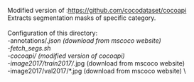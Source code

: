 Modified version of :https://github.com/cocodataset/cocoapi \
Extracts segmentation masks of specific category. \
\
Configuration of this directory: \
    -annotations/*.json         (download from mscoco website) \
    -fetch_segs.sh \
    -cocoapi/                   (modified version of cocoapi) \
    -image2017/train2017/*.jpg  (download from mscoco website) \
    -image2017/val2017/*.jpg    (download from mscoco website) \
